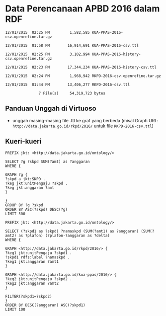 # Data Perencanaan APBD 2016 dalam RDF

```
12/01/2015  02:25 PM         1,582,585 KUA-PPAS-2016-csv.openrefine.tar.gz

12/01/2015  01:58 PM        16,914,691 KUA-PPAS-2016-csv.ttl

12/01/2015  02:25 PM         3,102,994 KUA-PPAS-2016-history-csv.openrefine.tar.gz

12/01/2015  02:23 PM        17,344,234 KUA-PPAS-2016-history-csv.ttl

12/01/2015  02:24 PM         1,968,942 RKPD-2016-csv.openrefine.tar.gz

12/01/2015  01:44 PM        13,406,277 RKPD-2016-csv.ttl

               7 File(s)     54,319,723 bytes
```

## Panduan Unggah di Virtuoso
* unggah masing-masing file .ttl ke graf yang berbeda (misal Graph URI : `http://data.jakarta.go.id/rkpd/2016/` untuk file `RKPD-2016-csv.ttl`)

## Kueri-kueri

```
PREFIX jkt: <http://data.jakarta.go.id/ontology/>

SELECT ?g ?skpd SUM(?amt) as ?anggaran 
WHERE { 

GRAPH ?g { 
?skpd a jkt:SKPD .
?keg jkt:unitPengaju ?skpd .
?keg jkt:anggaran ?amt
} 

} 
GROUP BY ?g ?skpd
ORDER BY ASC(?skpd) DESC(?g)
LIMIT 500
```

```
PREFIX jkt: <http://data.jakarta.go.id/ontology/>

SELECT (?skpd1 as ?skpd) ?namaskpd (SUM(?amt1) as ?anggaran) (SUM(?amt2) as ?plafon) (?plafon-?anggaran as ?delta) 
WHERE { 

GRAPH <http://data.jakarta.go.id/rkpd/2016/> { 
?keg1 jkt:unitPengaju ?skpd1 .
?skpd1 rdfs:label ?namaskpd .
?keg1 jkt:anggaran ?amt1
} 

GRAPH <http://data.jakarta.go.id/kua-ppas/2016/> { 
?keg2 jkt:unitPengaju ?skpd2 .
?keg2 jkt:anggaran ?amt2
} 

FILTER(?skpd1=?skpd2)
}
ORDER BY DESC(?anggaran) ASC(?skpd1)
LIMIT 100
```